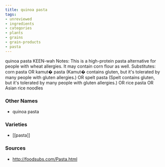 ```yaml
---
title: quinoa pasta
tags:
- unreviewed
- ingredients
- categories
- plants
- grains
- grain-products
- pasta
---
```

quinoa pasta KEEN-wah Notes: This is a high-protein pasta alternative for people with wheat allergies. It may contain corn flour as well. Substitutes: corn pasta OR kamut� pasta (Kamut� contains gluten, but it's tolerated by many people with gluten allergies.) OR spelt pasta (Spelt contains gluten, but it's tolerated by many people with gluten allergies.) OR rice pasta OR Asian rice noodles

### Other Names

* quinoa pasta

### Varieties

* [[pasta]]

### Sources
* http://foodsubs.com/Pasta.html
